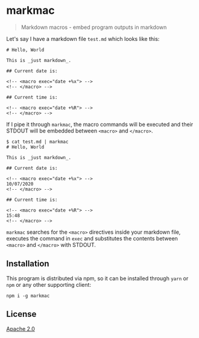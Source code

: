 # markmac

> Markdown macros - embed program outputs in markdown

Let's say I have a markdown file `test.md` which looks like this:

```test
# Hello, World

This is _just markdown_.

## Current date is:

<!-- <macro exec="date +%x"> -->
<!-- </macro> -->

## Current time is:

<!-- <macro exec="date +%R"> -->
<!-- </macro> -->
```

If I pipe it through `markmac`, the macro commands will be executed and their
STDOUT will be embedded between `<macro>` and `</macro>`.

```console
$ cat test.md | markmac
# Hello, World

This is _just markdown_.

## Current date is:

<!-- <macro exec="date +%x"> -->
10/07/2020
<!-- </macro> -->

## Current time is:

<!-- <macro exec="date +%R"> -->
15:48
<!-- </macro> -->
```

`markmac` searches for the `<macro>` directives inside your markdown file,
executes the command in `exec` and substitutes the contents between `<macro>`
and `</macro>` with STDOUT.

## Installation

This program is distributed via npm, so it can be installed through `yarn` or
`npm` or any other supporting client:

```shell
npm i -g markmac
```

## License

[Apache 2.0](./LICENSE)
